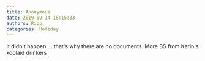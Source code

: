 ```yaml
---
title: Anonymous
date: 2019-09-14 18:15:33
authors: Ripp
categories: Holiday
---
```


 It didn't happen ....that's why there are no documents.  More BS from Karin's koolaid drinkers